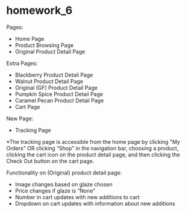 # homework_6

Pages:
  <ul>
    <li>Home Page</li>
    <li>Product Browsing Page</li>
    <li>Original Product Detail Page</li>
  </ul>
   
 Extra Pages:
  <ul>
    <li>Blackberry Product Detail Page</li>
    <li>Walnut Product Detail Page</li>
    <li>Original (GF) Product Detail Page</li>
    <li>Pumpkin Spice Product Detail Page</li>
    <li>Caramel Pecan Product Detail Page</li>
    <li>Cart Page</li>
  </ul>
  
New Page:
  <ul>
    <li>Tracking Page</li>
  </ul>

*The tracking page is accessible from the home page by clicking "My Orders" OR clicking “Shop” in the navigation bar, choosing a product, clicking the cart icon on the product detail page, and then clicking the Check Out button on the cart page.

Functionality on (Original) product detail page:
   <ul>
    <li>Image changes based on glaze chosen</li>
    <li>Price changes if glaze is “None”</li>
    <li>Number in cart updates with new additions to cart</li>
    <li>Dropdown on cart updates with information about new additions</li>
  </ul>
